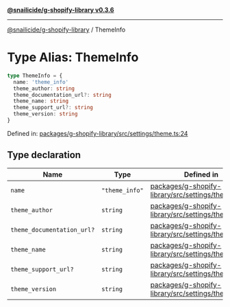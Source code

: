 [**@snailicide/g-shopify-library v0.3.6**](../README.md)

---

[@snailicide/g-shopify-library](../README.md) / ThemeInfo

# Type Alias: ThemeInfo

```ts
type ThemeInfo = {
  name: 'theme_info'
  theme_author: string
  theme_documentation_url?: string
  theme_name: string
  theme_support_url?: string
  theme_version: string
}
```

Defined in:
[packages/g-shopify-library/src/settings/theme.ts:24](https://github.com/gbtunney/snailicide-monorepo/blob/master/packages/g-shopify-library/src/settings/theme.ts#L24)

## Type declaration

| Name                                                            | Type           | Defined in                                                                                                                                                              |
| --------------------------------------------------------------- | -------------- | ----------------------------------------------------------------------------------------------------------------------------------------------------------------------- |
| <a id="name"></a> `name`                                        | `"theme_info"` | [packages/g-shopify-library/src/settings/theme.ts:16](https://github.com/gbtunney/snailicide-monorepo/blob/master/packages/g-shopify-library/src/settings/theme.ts#L16) |
| <a id="theme_author"></a> `theme_author`                        | `string`       | [packages/g-shopify-library/src/settings/theme.ts:18](https://github.com/gbtunney/snailicide-monorepo/blob/master/packages/g-shopify-library/src/settings/theme.ts#L18) |
| <a id="theme_documentation_url"></a> `theme_documentation_url?` | `string`       | [packages/g-shopify-library/src/settings/theme.ts:19](https://github.com/gbtunney/snailicide-monorepo/blob/master/packages/g-shopify-library/src/settings/theme.ts#L19) |
| <a id="theme_name"></a> `theme_name`                            | `string`       | [packages/g-shopify-library/src/settings/theme.ts:20](https://github.com/gbtunney/snailicide-monorepo/blob/master/packages/g-shopify-library/src/settings/theme.ts#L20) |
| <a id="theme_support_url"></a> `theme_support_url?`             | `string`       | [packages/g-shopify-library/src/settings/theme.ts:21](https://github.com/gbtunney/snailicide-monorepo/blob/master/packages/g-shopify-library/src/settings/theme.ts#L21) |
| <a id="theme_version"></a> `theme_version`                      | `string`       | [packages/g-shopify-library/src/settings/theme.ts:22](https://github.com/gbtunney/snailicide-monorepo/blob/master/packages/g-shopify-library/src/settings/theme.ts#L22) |
